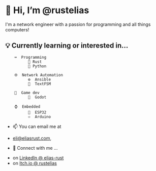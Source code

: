 
# 👋 Hi, I’m @rustelias

I'm a network engineer with a passion for programming and all things computers!

## 💡 Currently learning or interested in...
        ⌨️  Programming
              🦀 Rust
              🐍 Python 
              
        🌐  Network Automation
              ⚙️  Ansible
              📖  TextFSM
              
        🎲  Game dev 
              🤖  Godot

        ⌚  Embedded
              🛜  ESP32
              ♾️  Arduino
              
        
-  📫 You can email me at
* eli@eliasrust.com,

- 🤝 Connect with me ...
* on [LinkedIn @ elias-rust](https://www.linkedin.com/in/elias-rust)
* on [Itch.io @ rustelias](https://rustelias.itch.io)		
